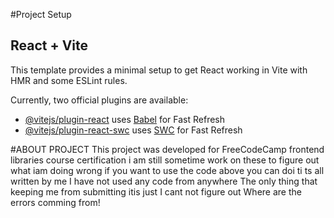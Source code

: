 #Project Setup

## React + Vite

This template provides a minimal setup to get React working in Vite with HMR and some ESLint rules.

Currently, two official plugins are available:

- [@vitejs/plugin-react](https://github.com/vitejs/vite-plugin-react/blob/main/packages/plugin-react/README.md) uses [Babel](https://babeljs.io/) for Fast Refresh
- [@vitejs/plugin-react-swc](https://github.com/vitejs/vite-plugin-react-swc) uses [SWC](https://swc.rs/) for Fast Refresh


#ABOUT PROJECT
This project was developed for FreeCodeCamp frontend libraries course certification i am still sometime work on these to figure out what iam doing wrong 
if you want to use the code above you can doi ti ts all written by me I have not used any code from anywhere 
The only thing that keeping me from submitting itis just I cant not figure out Where are the errors comming from!
